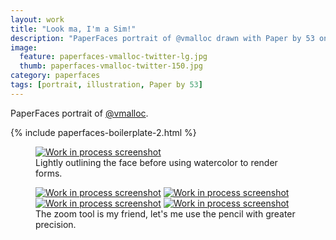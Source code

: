 ```yaml
---
layout: work
title: "Look ma, I'm a Sim!"
description: "PaperFaces portrait of @vmalloc drawn with Paper by 53 on an iPad."
image: 
  feature: paperfaces-vmalloc-twitter-lg.jpg
  thumb: paperfaces-vmalloc-twitter-150.jpg
category: paperfaces
tags: [portrait, illustration, Paper by 53]
---
```


PaperFaces portrait of [@vmalloc](http://twitter.com/vmalloc).

{% include paperfaces-boilerplate-2.html %}

<figure>
	<a href="{{ site.url }}/images/paperfaces-vmalloc-process-1-lg.jpg"><img src="{{ site.url }}/images/paperfaces-vmalloc-process-1-600.jpg" alt="Work in process screenshot"></a>
	<figcaption>Lightly outlining the face before using watercolor to render forms.</figcaption>
</figure>

<figure class="half">
	<a href="{{ site.url }}/images/paperfaces-vmalloc-process-2-lg.jpg"><img src="{{ site.url }}/images/paperfaces-vmalloc-process-2-600.jpg" alt="Work in process screenshot"></a>
	<a href="{{ site.url }}/images/paperfaces-vmalloc-process-3-lg.jpg"><img src="{{ site.url }}/images/paperfaces-vmalloc-process-3-600.jpg" alt="Work in process screenshot"></a>
	<a href="{{ site.url }}/images/paperfaces-vmalloc-process-4-lg.jpg"><img src="{{ site.url }}/images/paperfaces-vmalloc-process-4-600.jpg" alt="Work in process screenshot"></a>
	<a href="{{ site.url }}/images/paperfaces-vmalloc-process-5-lg.jpg"><img src="{{ site.url }}/images/paperfaces-vmalloc-process-5-600.jpg" alt="Work in process screenshot"></a>
	<figcaption>The zoom tool is my friend, let's me use the pencil with greater precision.</figcaption>
</figure>
